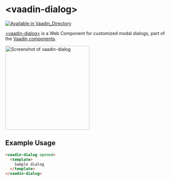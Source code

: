 
# &lt;vaadin-dialog&gt;

[![Available in Vaadin_Directory](https://img.shields.io/vaadin-directory/v/vaadinvaadin-dialog.svg)](https://vaadin.com/directory/component/vaadinvaadin-dialog)


[&lt;vaadin-dialog&gt;](https://vaadin.com/components/vaadin-dialog) is a Web Component for customized modal dialogs, part of the [Vaadin components](https://vaadin.com/components).


[<img src="https://raw.githubusercontent.com/vaadin/vaadin-dialog/master/screenshot.png" width="264" alt="Screenshot of vaadin-dialog">](https://vaadin.com/components/vaadin-dialog)

## Example Usage
```html
<vaadin-dialog opened>
  <template>
    Sample dialog
  </template>
</vaadin-dialog>
```
